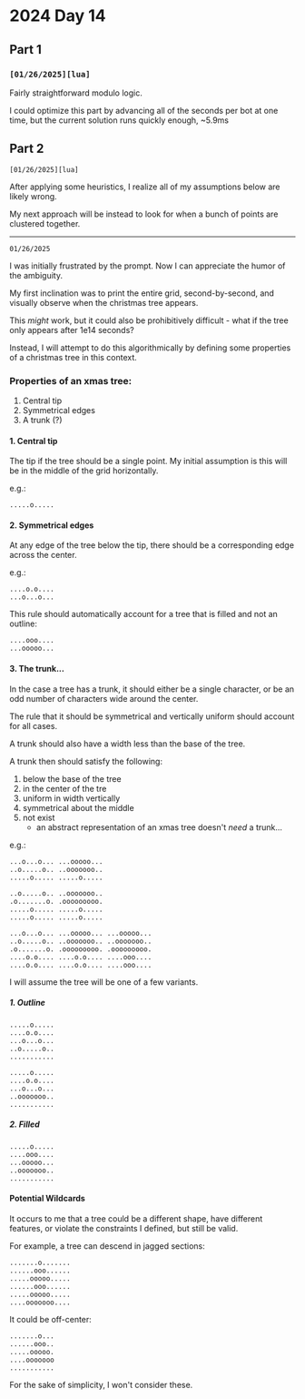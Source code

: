 # 2024 Day 14

## Part 1
### `[01/26/2025][lua]`

Fairly straightforward modulo logic.

I could optimize this part by advancing all of the seconds per bot at one time, but the current solution runs quickly enough, ~5.9ms

## Part 2

`[01/26/2025][lua]`

After applying some heuristics, I realize all of my assumptions below are likely wrong.

My next approach will be instead to look for when a bunch of points are clustered together.

---
`01/26/2025`

I was initially frustrated by the prompt. Now I can appreciate the humor of the ambiguity.

My first inclination was to print the entire grid, second-by-second, and visually observe when the christmas tree appears.

This *might* work, but it could also be prohibitively difficult - what if the tree only appears after 1e14 seconds?

Instead, I will attempt to do this algorithmically by defining some properties of a christmas tree in this context.

### Properties of an xmas tree:

1. Central tip
2. Symmetrical edges
3. A trunk (?)


#### 1. Central tip

The tip if the tree should be a single point. My initial assumption is this will be in the middle of the grid horizontally.

e.g.:

```
.....o.....
```

#### 2. Symmetrical edges

At any edge of the tree below the tip, there should be a corresponding edge across the center.

e.g.:

```
....o.o....
...o...o...
```

This rule should automatically account for a tree that is filled and not an outline:
```
....ooo....
...ooooo...
```

#### 3. The trunk...

In the case a tree has a trunk, it should either be a single character, or be an odd number of characters wide around the center.

The rule that it should be symmetrical and vertically uniform should account for all cases.

A trunk should also have a width less than the base of the tree.

A trunk then should satisfy the following:

1. below the base of the tree
2. in the center of the tre
3. uniform in width vertically
4. symmetrical about the middle
5. not exist
    * an abstract representation of an xmas tree doesn't *need* a trunk...

e.g.:
```
...o...o... ...ooooo...
..o.....o.. ..ooooooo..
.....o..... .....o.....

..o.....o.. ..ooooooo..
.o.......o. .ooooooooo.
.....o..... .....o.....
.....o..... .....o.....

...o...o... ...ooooo... ...ooooo...
..o.....o.. ..ooooooo.. ..ooooooo..
.o.......o. .ooooooooo. .ooooooooo.
....o.o.... ....o.o.... ....ooo....
....o.o.... ....o.o.... ....ooo....

```


I will assume the tree will be one of a few variants. 

##### 1. Outline
```
.....o.....
....o.o....
...o...o...
..o.....o..
...........

.....o.....
....o.o....
...o...o...
..ooooooo..
...........
```

##### 2. Filled

```
.....o.....
....ooo....
...ooooo...
..ooooooo..
...........
```

#### Potential Wildcards

It occurs to me that a tree could be a different shape, have different features, or violate the constraints I defined, but still be valid. 

For example, a tree can descend in jagged sections:
```
.......o.......
......ooo......
.....ooooo.....
......ooo......
.....ooooo.....
....ooooooo....
```

It could be off-center:
```
.......o...
......ooo..
.....ooooo.
....ooooooo
...........
```

For the sake of simplicity, I won't consider these.
